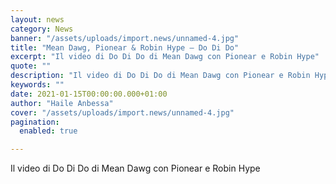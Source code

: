 ```yaml
---
layout: news
category: News
banner: "/assets/uploads/import.news/unnamed-4.jpg"
title: "Mean Dawg, Pionear & Robin Hype – Do Di Do"
excerpt: "Il video di Do Di Do di Mean Dawg con Pionear e Robin Hype"
quote: ""
description: "Il video di Do Di Do di Mean Dawg con Pionear e Robin Hype"
keywords: ""
date: 2021-01-15T00:00:00.000+01:00
author: "Haile Anbessa"
cover: "/assets/uploads/import.news/unnamed-4.jpg"
pagination:
  enabled: true

---
```


Il video di Do Di Do di Mean Dawg con Pionear e Robin Hype